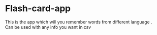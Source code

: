 # Flash-card-app
This is the app which will you remember words from different language . Can be used with any info you want in csv 
